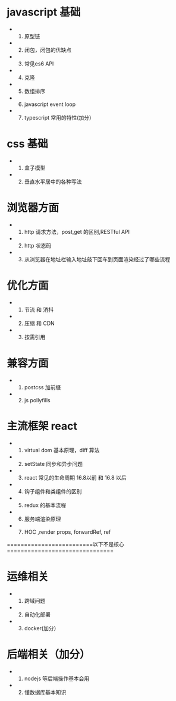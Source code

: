 

# javascript 基础
- 1. 原型链
- 2. 闭包，闭包的优缺点
- 3. 常见es6 API
- 4. 克隆
- 5. 数组排序
- 6. javascript event loop
- 7. typescript 常用的特性(加分）

# css 基础
- 1. 盒子模型
- 2. 垂直水平居中的各种写法


# 浏览器方面
- 1. http 请求方法，post,get 的区别,RESTful API
- 2. http 状态码
- 3. 从浏览器在地址栏输入地址敲下回车到页面渲染经过了哪些流程

# 优化方面
- 1. 节流 和 消抖
- 2. 压缩 和 CDN
- 3. 按需引用

# 兼容方面
- 1. postcss 加前缀
- 2. js pollyfills


# 主流框架 react
- 1. virtual dom 基本原理，diff 算法
- 2. setState 同步和异步问题
- 3. react 常见的生命周期 16.8以前 和 16.8 以后
- 4. 钩子组件和类组件的区别
- 5. redux 的基本流程
- 6. 服务端渲染原理
- 7.  HOC ,render props, forwardRef, ref 


=========================以下不是核心=============================== 

# 运维相关
- 1. 跨域问题
- 2. 自动化部署
- 3. docker(加分）

# 后端相关（加分）
- 1. nodejs 等后端操作基本会用
- 2. 懂数据库基本知识

